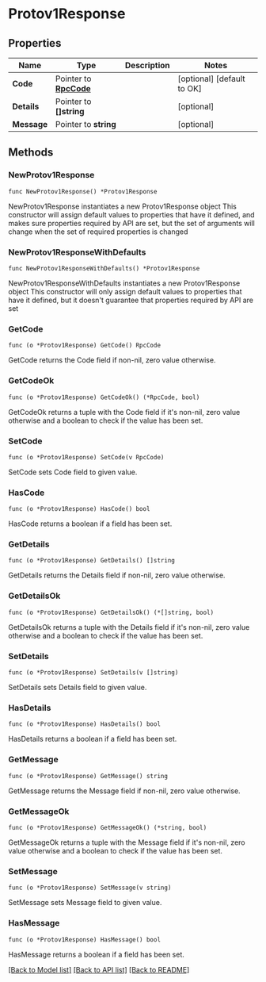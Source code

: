 # Protov1Response

## Properties

Name | Type | Description | Notes
------------ | ------------- | ------------- | -------------
**Code** | Pointer to [**RpcCode**](RpcCode.md) |  | [optional] [default to OK]
**Details** | Pointer to **[]string** |  | [optional] 
**Message** | Pointer to **string** |  | [optional] 

## Methods

### NewProtov1Response

`func NewProtov1Response() *Protov1Response`

NewProtov1Response instantiates a new Protov1Response object
This constructor will assign default values to properties that have it defined,
and makes sure properties required by API are set, but the set of arguments
will change when the set of required properties is changed

### NewProtov1ResponseWithDefaults

`func NewProtov1ResponseWithDefaults() *Protov1Response`

NewProtov1ResponseWithDefaults instantiates a new Protov1Response object
This constructor will only assign default values to properties that have it defined,
but it doesn't guarantee that properties required by API are set

### GetCode

`func (o *Protov1Response) GetCode() RpcCode`

GetCode returns the Code field if non-nil, zero value otherwise.

### GetCodeOk

`func (o *Protov1Response) GetCodeOk() (*RpcCode, bool)`

GetCodeOk returns a tuple with the Code field if it's non-nil, zero value otherwise
and a boolean to check if the value has been set.

### SetCode

`func (o *Protov1Response) SetCode(v RpcCode)`

SetCode sets Code field to given value.

### HasCode

`func (o *Protov1Response) HasCode() bool`

HasCode returns a boolean if a field has been set.

### GetDetails

`func (o *Protov1Response) GetDetails() []string`

GetDetails returns the Details field if non-nil, zero value otherwise.

### GetDetailsOk

`func (o *Protov1Response) GetDetailsOk() (*[]string, bool)`

GetDetailsOk returns a tuple with the Details field if it's non-nil, zero value otherwise
and a boolean to check if the value has been set.

### SetDetails

`func (o *Protov1Response) SetDetails(v []string)`

SetDetails sets Details field to given value.

### HasDetails

`func (o *Protov1Response) HasDetails() bool`

HasDetails returns a boolean if a field has been set.

### GetMessage

`func (o *Protov1Response) GetMessage() string`

GetMessage returns the Message field if non-nil, zero value otherwise.

### GetMessageOk

`func (o *Protov1Response) GetMessageOk() (*string, bool)`

GetMessageOk returns a tuple with the Message field if it's non-nil, zero value otherwise
and a boolean to check if the value has been set.

### SetMessage

`func (o *Protov1Response) SetMessage(v string)`

SetMessage sets Message field to given value.

### HasMessage

`func (o *Protov1Response) HasMessage() bool`

HasMessage returns a boolean if a field has been set.


[[Back to Model list]](../README.md#documentation-for-models) [[Back to API list]](../README.md#documentation-for-api-endpoints) [[Back to README]](../README.md)


